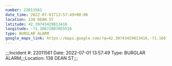```yaml
---
number: 22011561
date_time: 2022-07-01T13:57:49+00:00
location: 138 DEAN ST
latitude: 42.39743429813416
longitude: -71.16672887055516
type: BURGLAR ALARM
google_maps_link: https://maps.google.com/?q=42.39743429813416,-71.16672887055516
---
```


;;;Incident #: 22011561   Date: 2022-07-01 13:57:49   Type: BURGLAR ALARM;;;Location: 138 DEAN ST;;;
